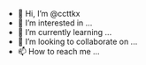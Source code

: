 - 👋 Hi, I’m @ccttkx
- 👀 I’m interested in ...
- 🌱 I’m currently learning ...
- 💞️ I’m looking to collaborate on ...
- 📫 How to reach me ...

<!---
ccttkx/ccttkx is a ✨ special ✨ repository because its `README.md` (this file) appears on your GitHub profile.
You can click the Preview link to take a look at your changes.
--->

